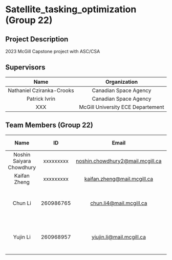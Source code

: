 # Satellite_tasking_optimization (Group 22)

## Project Description
2023 McGill Capstone project with ASC/CSA

## Supervisors
| Name                      |           Organization            |
|:-------------------------:|:---------------------------------:|
| Nathaniel Cziranka-Crooks |      Canadian Space Agency        |
| Patrick Ivrin             |      Canadian Space Agency        |
| XXX                       | McGill University ECE Departement |


## Team Members (Group 22)
| Name                      | ID        | Email                                  |                   Major & Minor                        |
|:-------------------------:|:---------:|:--------------------------------------:|:------------------------------------------------------:|
| Noshin Saiyara Chowdhury  | xxxxxxxxx | noshin.chowdhury2@mail.mcgill.ca       | Computer Engineering                                   |
| Kaifan Zheng              | xxxxxxxxx | kaifan.zheng@mail.mcgill.ca            | Computer Engineering                                   |
| Chun Li                   | 260986765 | chun.li4@mail.mcgill.ca                | Software Engineering & Applied Artificial Intelligence |
| Yujin Li                  | 260968957 | yiujin.li@mail.mcgill.ca               | Software Engineering & Applied Artificial Intelligence |
